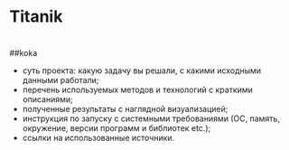 # Titanik<h1> 
  ##koka
* суть проекта: какую задачу вы решали, с какими исходными данными работали;
* перечень используемых методов и технологий с краткими описаниями;
* полученные результаты с наглядной визуализацией;
* инструкция по запуску с системными требованиями (ОС, память, окружение, версии программ и библиотек etc.);
* ссылки на использованные источники.
